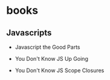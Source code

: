 # books

## Javascripts

- Javascript the Good Parts

- You Don't Know JS Up Going

- You Don't Know JS Scope Closures